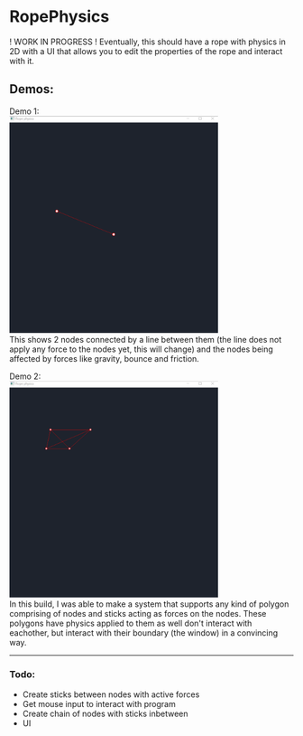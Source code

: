 
# RopePhysics

! WORK IN PROGRESS !
Eventually, this should have a rope with physics in 2D with a UI that allows you to edit the properties of the rope
and interact with it.

## Demos:

Demo 1:<br>
<img src="demos/rope1.gif" alt="drawing" width="370"/><br>
This shows 2 nodes connected by a line between them (the line does not apply any force to the nodes
yet, this will change) and the nodes being affected by forces like gravity, bounce and friction.

Demo 2:<br>
<img src="demos/rope2.gif" alt="drawing" width="370"/><br>
In this build, I was able to make a system that supports any kind of polygon comprising of nodes and sticks acting as forces on the nodes.
These polygons have physics applied to them as well don't interact with eachother, but interact with their boundary (the window) in a convincing way.

<hr/>

### Todo:

 - Create sticks between nodes with active forces
 - Get mouse input to interact with program
 - Create chain of nodes with sticks inbetween
 - UI
